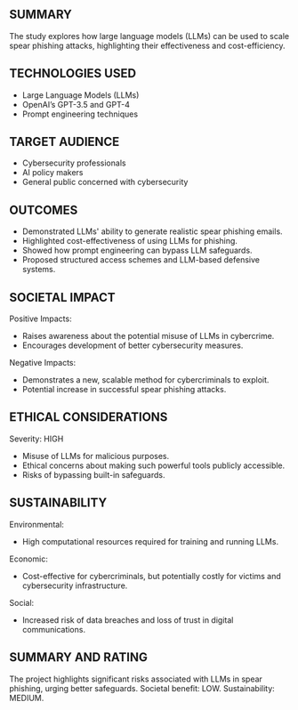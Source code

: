 ## SUMMARY

The study explores how large language models (LLMs) can be used to scale spear phishing attacks, highlighting their effectiveness and cost-efficiency.

## TECHNOLOGIES USED

- Large Language Models (LLMs)
- OpenAI’s GPT-3.5 and GPT-4
- Prompt engineering techniques

## TARGET AUDIENCE

- Cybersecurity professionals
- AI policy makers
- General public concerned with cybersecurity

## OUTCOMES

- Demonstrated LLMs' ability to generate realistic spear phishing emails.
- Highlighted cost-effectiveness of using LLMs for phishing.
- Showed how prompt engineering can bypass LLM safeguards.
- Proposed structured access schemes and LLM-based defensive systems.

## SOCIETAL IMPACT

Positive Impacts:
- Raises awareness about the potential misuse of LLMs in cybercrime.
- Encourages development of better cybersecurity measures.

Negative Impacts:
- Demonstrates a new, scalable method for cybercriminals to exploit.
- Potential increase in successful spear phishing attacks.

## ETHICAL CONSIDERATIONS

Severity: HIGH

- Misuse of LLMs for malicious purposes.
- Ethical concerns about making such powerful tools publicly accessible.
- Risks of bypassing built-in safeguards.

## SUSTAINABILITY

Environmental:
- High computational resources required for training and running LLMs.

Economic:
- Cost-effective for cybercriminals, but potentially costly for victims and cybersecurity infrastructure.

Social:
- Increased risk of data breaches and loss of trust in digital communications.

## SUMMARY AND RATING

The project highlights significant risks associated with LLMs in spear phishing, urging better safeguards. Societal benefit: LOW. Sustainability: MEDIUM.
